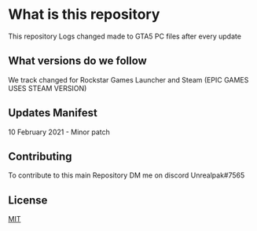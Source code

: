 # What is this repository

This repository Logs changed made to GTA5 PC files after every update

## What versions do we follow

We track changed for Rockstar Games Launcher and Steam (EPIC GAMES USES STEAM VERSION)

## Updates Manifest

10 February 2021 - Minor patch 

## Contributing
To contribute to this main Repository DM me on discord 
Unrealpak#7565

## License
[MIT](https://choosealicense.com/licenses/mit/)
